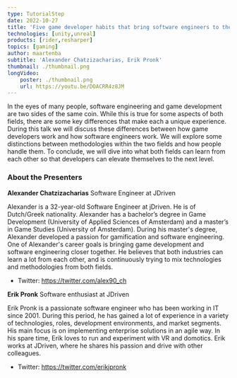 ```yaml
---
type: TutorialStep
date: 2022-10-27
title: 'Five game developer habits that bring software engineers to the next level!'
technologies: [unity,unreal]
products: [rider,resharper]
topics: [gaming]
author: maartenba
subtitle: 'Alexander Chatzizacharias, Erik Pronk'
thumbnail: ./thumbnail.png
longVideo:
    poster: ./thumbnail.png
    url: https://youtu.be/DOACRR4z8JM
---
```


In the eyes of many people, software engineering and game development are two sides of the same coin. While this is true for some aspects of both fields, there are some key differences that make each a unique experience. During this talk we will discuss these differences between how game developers work and how software engineers work. We will explore some distinctions between methodologies within the two fields and how people handle them. To conclude, we will dive into what both fields can learn from each other so that developers can elevate themselves to the next level.

### About the Presenters

**Alexander Chatzizacharias** Software Engineer at JDriven

Alexander is a 32-year-old Software Engineer at jDriven. He is of Dutch/Greek nationality. Alexander has a bachelor’s degree in Game Development (University of Applied Sciences of Amsterdam) and a master’s in Game Studies (University of Amsterdam). During his master's degree, Alexander developed a passion for gamification and software engineering. One of Alexander's career goals is bringing game development and software engineering closer together. He believes that both industries can learn a lot from each other, and is continuously trying to mix technologies and methodologies from both fields.

* Twitter: https://twitter.com/alex90_ch

**Erik Pronk** Software enthusiast at JDriven

Erik Pronk is a passionate software engineer who has been working in IT since 2001. During this period, he has gained a lot of experience in a variety of technologies, roles, development environments, and market segments. His main focus is on implementing enterprise solutions in an agile way. In his spare time, Erik loves to run and experiment with VR and domotics. Erik works at JDriven, where he shares his passion and drive with other colleagues.

* Twitter: https://twitter.com/erikjpronk